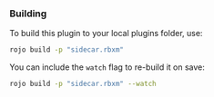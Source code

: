 ### Building
To build this plugin to your local plugins folder, use:

```bash
rojo build -p "sidecar.rbxm"
```

You can include the `watch` flag to re-build it on save:

```bash
rojo build -p "sidecar.rbxm" --watch
```
